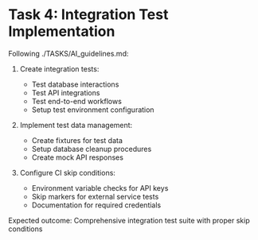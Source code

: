 # Task 4: Integration Test Implementation

Following ./TASKS/AI_guidelines.md:

1. Create integration tests:
   - Test database interactions
   - Test API integrations
   - Test end-to-end workflows
   - Setup test environment configuration

2. Implement test data management:
   - Create fixtures for test data
   - Setup database cleanup procedures
   - Create mock API responses

3. Configure CI skip conditions:
   - Environment variable checks for API keys
   - Skip markers for external service tests
   - Documentation for required credentials

Expected outcome: Comprehensive integration test suite with proper skip conditions